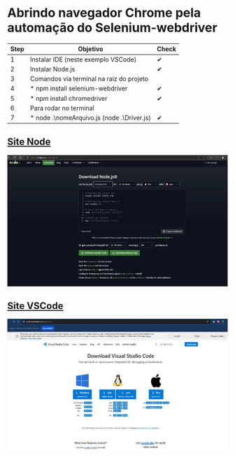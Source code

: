 # Abrindo navegador Chrome pela automação do Selenium-webdriver

| Step    | Objetivo                                                                                | Check |
| ------- | -------------------------------------------------------------------------------------   | ------|
|    1    | Instalar IDE (neste exemplo VSCode)                                                     |   ✔   |
|    2    | Instalar Node.js                                                                        |   ✔   |
|    3    | Comandos via terminal na raiz do projeto                                                        |
|    4    |   * npm install selenium-webdriver                                                      |   ✔   |
|    5    |   * npm install chromedriver                                                            |   ✔   |
|    6    | Para rodar no terminal                                                                          |
|    7    |   * node .\nomeArquivo.js    (node .\Driver.js)                                         |   ✔   |


## [Site Node](https://nodejs.org/en/download)

<img src="img/node.png" width="550" height="300">

## [Site VSCode](https://code.visualstudio.com/download)

<img src="img/vscode.png" width="550" height="300">
